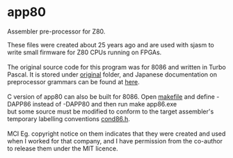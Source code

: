 # app80
Assembler pre-processor for Z80.

These files were created about 25 years ago and are used with sjasm to write small firmware for Z80 CPUs running on FPGAs.
<BR><BR>
The original source code for this program was for 8086 and written in Turbo Pascal. It is stored under [original](original/) folder, and Japanese documentation on preprocessor grammars can be found at [here](original/APPMAN.PRN).
<BR><BR>
C version of app80 can also be built for 8086.
Open [makefile](./makefile) and define -DAPP86 instead of -DAPP80 and then run 
    make app86.exe
<BR>
but some source must be modified to conform to the target assembler's temporary labelling conventions [cond86.h](./cond86.h).
<BR><BR>
MCI Eg. copyright notice on them indicates that they were created and used when I worked for that company, and I have permission from the co-author to release them under the MIT licence.
